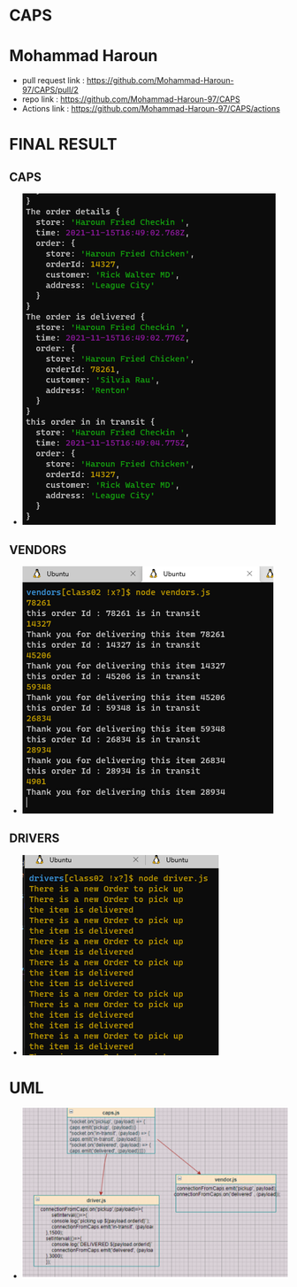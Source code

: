 # CAPS

# Mohammad Haroun 

* pull request link : https://github.com/Mohammad-Haroun-97/CAPS/pull/2
* repo link : https://github.com/Mohammad-Haroun-97/CAPS 
* Actions link : https://github.com/Mohammad-Haroun-97/CAPS/actions 


# FINAL RESULT 
## CAPS 
* ![](assesst/Caps.PNG)
##  VENDORS 
 * ![](assesst/lab12Vendors.PNG)
##  DRIVERS 
* ![](assesst/drivers.PNG)



# UML 

* ![](assesst/lab12-UML.PNG)
